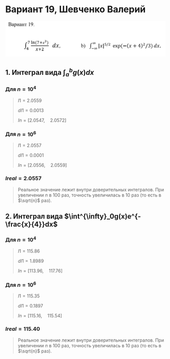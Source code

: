 # **Вариант 19, Шевченко Валерий**

![image](1.png)

## 1. Интеграл вида $\int^b_ag(x)dx$

### Для $n = 10^4$

> $I1 = 2.0559$
>  
> $dI1 = 0.0013$
>  
> $In = \bigg[2.0547,\quad 2.0572\bigg]$

### Для $n = 10^6$

> $I1 = 2.0557$
>  
> $dI1 = 0.0001$
>  
> $In = \bigg[2.0556,\quad 2.0559\bigg]$

### $Ireal = 2.0557$

> Реальное значение лежит внутри доверительных интегралов. При увеличении $n$ в 100 раз, точность увеличилась в 10 раз (то есть в $\sqrt{n}$ раз).

## 2. Интеграл вида $\int^{\infty}_0g(x)e^{-\frac{x}{4}}dx$

### Для $n = 10^4$

> $I1 = 115.86$
>  
> $dI1 = 1.8989$
>  
> $In = \bigg[113.96,\quad 117.76\bigg]$

### Для $n = 10^6$

> $I1 = 115.35$
>  
> $dI1 = 0.1897$
>  
> $In = \bigg[115.16,\quad 115.54\bigg]$

### $Ireal = 115.40$

> Реальное значение лежит внутри доверительных интегралов. При увеличении $n$ в 100 раз, точность увеличилась в 10 раз (то есть в $\sqrt{n}$ раз).
